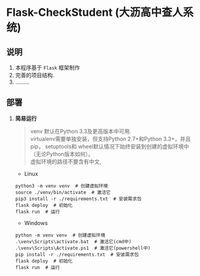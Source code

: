# Flask-CheckStudent (大沥高中查人系统)
## 说明
1. 本程序基于 `Flask` 框架制作
2. 完善的项目结构.
3. .........
## 部署
1. **简易运行**
    > venv 默认在Python 3.3及更高版本中可用.  
    > virtualenv需要单独安装，但支持Python 2.7+和Python 3.3+，并且 pip， setuptools和 wheel默认情况下始终安装到创建的虚拟环境中（无论Python版本如何）。  
    > 虚拟环境的路径不要含有中文,
    - Linux
    ```shell
    python3 -m venv venv  # 创建虚拟环境
    source ./venv/bin/activate  # 激活它
    pip3 install -r ./requirements.txt  # 安装需求包
    flask deploy  # 初始化
    flask run  # 运行
    ```
   
    - Windows
    ```shell
    python -m venv venv  # 创建虚拟环境
    .\venv\Scripts\activate.bat  # 激活它(cmd中)
    .\venv\Scripts\Activate.ps1  # 激活它(powershell中)
    pip install -r ./requirements.txt  # 安装需求包
    flask deploy  # 初始化
    flask run  # 运行
    ```
